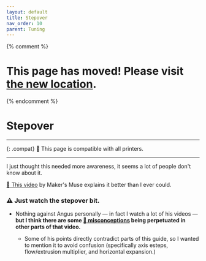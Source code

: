 ```yaml
---
layout: default
title: Stepover
nav_order: 10
parent: Tuning
---
```

{% comment %} 
# This page has moved! Please visit [the new location](https://ellis3dp.com/Print-Tuning-Guide/articles/stepover.html).
{% endcomment %}
# Stepover
---

{: .compat}
:dizzy: This page is compatible with all printers.

---

I just thought this needed more awareness, it seems a lot of people don't know about it. 

[:page_facing_up: This video](https://youtu.be/YPAXeBuq9qU?t=612) by Maker's Muse explains it better than I ever could.

### :warning: **Just watch the stepover bit.**
- Nothing against Angus personally — in fact I watch a lot of his videos —  **but I think there are some [:page_facing_up: misconceptions](./misconceptions_misinformation.md) being perpetuated in other parts of that video.**

    - Some of his points directly contradict parts of this guide, so I wanted to mention it to avoid confusion (specifically axis esteps, flow/extrusion multiplier, and horizontal expansion.)

